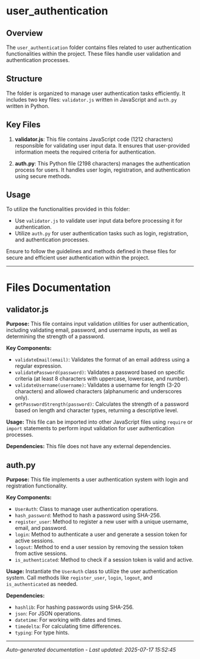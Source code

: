 # user_authentication

## Overview
The `user_authentication` folder contains files related to user authentication functionalities within the project. These files handle user validation and authentication processes.

## Structure
The folder is organized to manage user authentication tasks efficiently. It includes two key files: `validator.js` written in JavaScript and `auth.py` written in Python.

## Key Files
1. **validator.js**: This file contains JavaScript code (1212 characters) responsible for validating user input data. It ensures that user-provided information meets the required criteria for authentication.
   
2. **auth.py**: This Python file (2198 characters) manages the authentication process for users. It handles user login, registration, and authentication using secure methods.

## Usage
To utilize the functionalities provided in this folder:
- Use `validator.js` to validate user input data before processing it for authentication.
- Utilize `auth.py` for user authentication tasks such as login, registration, and authentication processes.

Ensure to follow the guidelines and methods defined in these files for secure and efficient user authentication within the project.

---

# Files Documentation

## validator.js

**Purpose:** This file contains input validation utilities for user authentication, including validating email, password, and username inputs, as well as determining the strength of a password.

**Key Components:**
- `validateEmail(email)`: Validates the format of an email address using a regular expression.
- `validatePassword(password)`: Validates a password based on specific criteria (at least 8 characters with uppercase, lowercase, and number).
- `validateUsername(username)`: Validates a username for length (3-20 characters) and allowed characters (alphanumeric and underscores only).
- `getPasswordStrength(password)`: Calculates the strength of a password based on length and character types, returning a descriptive level.

**Usage:** This file can be imported into other JavaScript files using `require` or `import` statements to perform input validation for user authentication processes.

**Dependencies:** This file does not have any external dependencies.

## auth.py

**Purpose:** This file implements a user authentication system with login and registration functionality.

**Key Components:**
- `UserAuth`: Class to manage user authentication operations.
- `hash_password`: Method to hash a password using SHA-256.
- `register_user`: Method to register a new user with a unique username, email, and password.
- `login`: Method to authenticate a user and generate a session token for active sessions.
- `logout`: Method to end a user session by removing the session token from active sessions.
- `is_authenticated`: Method to check if a session token is valid and active.

**Usage:** Instantiate the `UserAuth` class to utilize the user authentication system. Call methods like `register_user`, `login`, `logout`, and `is_authenticated` as needed.

**Dependencies:** 
- `hashlib`: For hashing passwords using SHA-256.
- `json`: For JSON operations.
- `datetime`: For working with dates and times.
- `timedelta`: For calculating time differences.
- `typing`: For type hints.

---
*Auto-generated documentation - Last updated: 2025-07-17 15:52:45*
